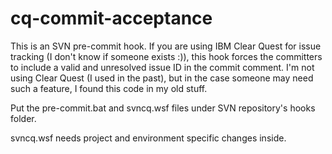 # cq-commit-acceptance
This is an SVN pre-commit hook. If you are using IBM Clear Quest for issue tracking (I don't know if someone exists :)), this hook forces the committers to include a valid and unresolved issue ID in the commit comment.
I'm not using Clear Quest (I used in the past), but in the case someone may need such a feature, I found this code in my old stuff.

Put the pre-commit.bat and svncq.wsf files under SVN repository's hooks folder. 

svncq.wsf needs project and environment specific changes inside.
